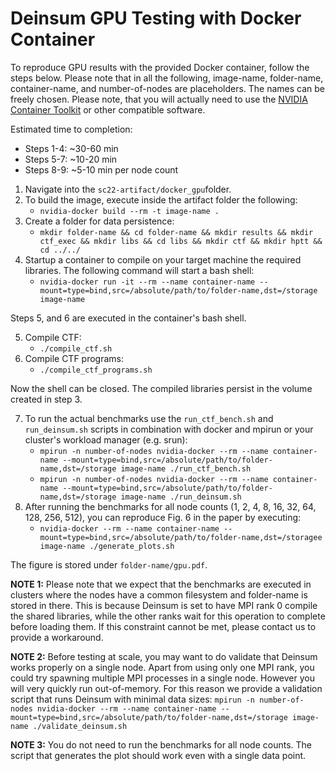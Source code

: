 # Deinsum GPU Testing with Docker Container

To reproduce GPU results with the provided Docker container, follow the steps below. Please note that in all the following, image-name, folder-name, container-name, and number-of-nodes are placeholders. The names can be freely chosen. Please note, that you will actually need to use the [NVIDIA Container Toolkit](https://github.com/NVIDIA/nvidia-docker) or other compatible software.

Estimated time to completion:
- Steps 1-4: ~30-60 min
- Steps 5-7: ~10-20 min
- Steps 8-9: ~5-10 min per node count

1. Navigate into the `sc22-artifact/docker_gpu`folder.
2. To build the image, execute inside the artifact folder the following:
   * `nvidia-docker build --rm -t image-name .`
3. Create a folder for data persistence:
   * `mkdir folder-name && cd folder-name && mkdir results && mkdir ctf_exec && mkdir libs && cd libs && mkdir ctf && mkdir hptt && cd ../../`
4. Startup a container to compile on your target machine the required libraries. The following command will start a bash shell:
   * `nvidia-docker run -it --rm --name container-name --mount=type=bind,src=/absolute/path/to/folder-name,dst=/storage image-name`


Steps 5, and 6 are executed in the container's bash shell.

5. Compile CTF:
   * `./compile_ctf.sh`
6. Compile CTF programs:
   * `./compile_ctf_programs.sh`

Now the shell can be closed. The compiled libraries persist in the volume created in step 3.

7. To run the actual benchmarks use the `run_ctf_bench.sh` and `run_deinsum.sh` scripts in combination with docker and mpirun or your cluster's workload manager (e.g. srun):
   * `mpirun -n number-of-nodes nvidia-docker --rm --name container-name --mount=type=bind,src=/absolute/path/to/folder-name,dst=/storage image-name ./run_ctf_bench.sh`
   * `mpirun -n number-of-nodes nvidia-docker --rm --name container-name --mount=type=bind,src=/absolute/path/to/folder-name,dst=/storage image-name ./run_deinsum.sh`
8. After running the benchmarks for all node counts (1, 2, 4, 8, 16, 32, 64, 128, 256, 512), you can reproduce Fig. 6 in the paper by executing:
   * `nvidia-docker --rm --name container-name --mount=type=bind,src=/absolute/path/to/folder-name,dst=/storagee image-name ./generate_plots.sh`

The figure is stored under `folder-name/gpu.pdf`.

**NOTE 1:** Please note that we expect that the benchmarks are executed in clusters where the nodes have a common filesystem and folder-name is stored in there. This is because Deinsum is set to have MPI rank 0 compile the shared libraries, while the other ranks wait for this operation to complete before loading them. If this constraint cannot be met, please contact us to provide a workaround.

**NOTE 2:** Before testing at scale, you may want to do validate that Deinsum works properly on a single node. Apart from using only one MPI rank, you could try spawning multiple MPI processes in a single node. However you will very quickly run out-of-memory. For this reason we provide a validation script that runs Deinsum with minimal data sizes:
`mpirun -n number-of-nodes nvidia-docker --rm --name container-name --mount=type=bind,src=/absolute/path/to/folder-name,dst=/storage image-name ./validate_deinsum.sh`

**NOTE 3:** You do not need to run the benchmarks for all node counts. The script that generates the plot should work even with a single data point.
